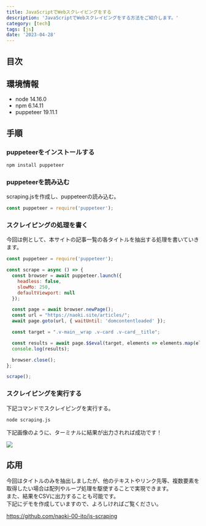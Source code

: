 ```yaml
---
title: JavaScriptでWebスクレイピングをする
description: 'JavaScriptでWebスクレイピングをする方法をご紹介します。'
category: [tech]
tags: [js]
date: '2023-04-28'
---
```


## 目次

## 環境情報

- node 14.16.0
- npm 6.14.11
- puppeteer 19.11.1

## 手順

### puppeteerをインストールする

```bash
npm install puppeteer
```

### puppeteerを読み込む

scraping.jsを作成し、puppeteerの読み込む。

```javascript
const puppeteer = require('puppeteer');
```

### スクレイピングの処理を書く

今回は例として、本サイトの記事一覧の各タイトルを抽出する処理を書いていきます。

```javascript
const puppeteer = require('puppeteer');

const scrape = async () => {
  const browser = await puppeteer.launch({
    headless: false,
    slowMo: 250,
    defaultViewport: null
  });

  const page = await browser.newPage();
  const url = "https://naoki.site/articles/";
  await page.goto(url, { waitUntil: 'domcontentloaded' });

  const target = ".v-main__wrap .v-card .v-card__title";

  const results = await page.$$eval(target, elements => elements.map(element => element.textContent));
  console.log(results);

  browser.close();
};

scrape();
```

### スクレイピングを実行する

下記コマンドでスクレイピングを実行する。

```bash
node scraping.js
```

下記画像のように、ターミナルに結果が出力されれば成功です！

![](/images/articles/js-scraping/01.png)


## 応用

今回はタイトルのみを抽出しましたが、他のテキストやリンク先等、複数要素を取得したい場合は配列やループ処理を駆使することで実現できます。   
また、結果をCSVに出力することも可能です。   
下記にデモを作成していますので、よろしければご覧ください。

https://github.com/naoki-00-ito/js-scraping


